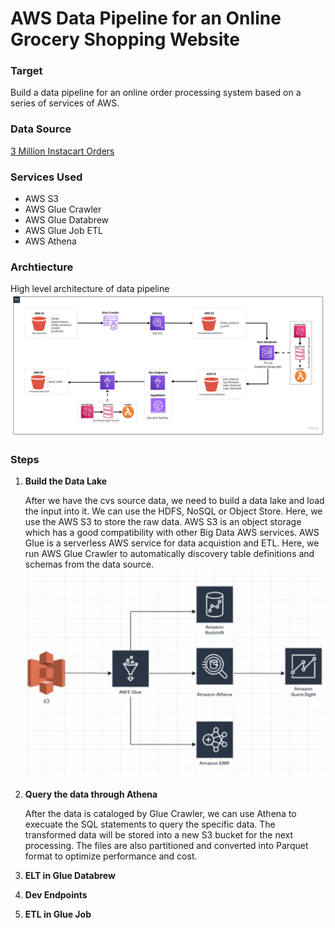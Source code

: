 # AWS Data Pipeline for an Online Grocery Shopping Website

### Target
Build a data pipeline for an online order processing system based on a series of services of AWS.

### Data Source

[3 Million Instacart Orders](https://tech.instacart.com/3-million-instacart-orders-open-sourced-d40d29ead6f2)

### Services Used
- AWS S3
- AWS Glue Crawler
- AWS Glue Databrew
- AWS Glue Job ETL
- AWS Athena

### Archtiecture
High level architecture of data pipeline
![ETL](images/dats_pipeline.jpeg)

### Steps
1. **Build the Data Lake**
    
    After we have the cvs source data, we need to build a data lake and load the input into it. We can use the HDFS, NoSQL or Object Store. Here, we use the AWS S3 to store the raw data. AWS S3 is an object storage which has a good compatibility with other Big Data AWS services. AWS Glue is a serverless AWS service for data acquistion and ETL. Here, we run AWS Glue Crawler to automatically discovery table definitions and schemas from the data source.
    ![Glue](images/Glue.png)


2. **Query the data through Athena**

    After the data is cataloged by Glue Crawler, we can use Athena to execuate the SQL statements to query the specific data. The transformed data will be stored into a new S3 bucket for the next processing. The files are also partitioned and converted into Parquet format to optimize performance and cost.

3. **ELT in Glue Databrew**


4. **Dev Endpoints**

5. **ETL in Glue Job**